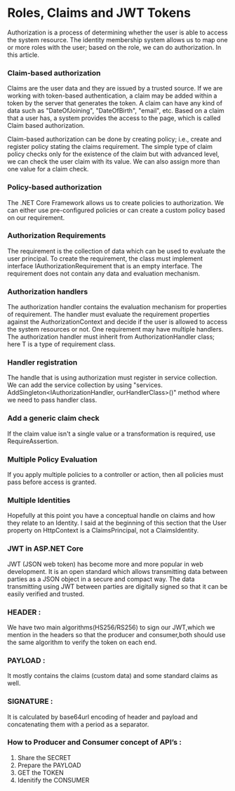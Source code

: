 # Roles, Claims and JWT Tokens

Authorization is a process of determining whether the user is able to access the system resource.
The identity membership system allows us to map one or more roles with the user;  based on the role, we can do authorization. In 
this article.

### Claim-based authorization
 
Claims are the user data and they are issued by a trusted source. If we are working with token-based authentication, a claim may 
be added within a token by the server that generates the token. A claim can have any kind of data such as "DateOfJoining", 
"DateOfBirth", "email", etc. Based on a claim that a user has, a system provides the access to the page, which is called Claim 
based authorization.


Claim-based authorization can be done by creating policy; i.e., create and register policy stating the claims requirement. The 
simple type of claim policy checks only for the existence of the claim but with advanced level, we can check the user claim with 
its value. We can also assign more than one value for a claim check.


### Policy-based authorization
 
The .NET Core Framework allows us to create policies to authorization. We can either use pre-configured policies or can create a 
custom policy based on our requirement.

### Authorization Requirements
 
The requirement is the collection of data which can be used to evaluate the user principal. To create the requirement, the class 
must implement interface IAuthorizationRequirement that is an empty interface. The requirement does not contain any data and
evaluation mechanism.

### Authorization handlers
 
The authorization handler contains the evaluation mechanism for properties of requirement. The handler must evaluate the 
requirement properties against the AuthorizationContext and decide if the user is allowed to access the system resources or not. 
One requirement may have multiple handlers. The authorization handler must inherit from AuthorizationHandler<T> class; here T is 
a type of requirement class.


### Handler registration
 
The handle that is using authorization must register in service collection. We can add the service collection by using "services.
AddSingleton<IAuthorizationHandler, ourHandlerClass>()" method where we need to pass handler class.

### Add a generic claim check
If the claim value isn't a single value or a transformation is required, use RequireAssertion.
 
### Multiple Policy Evaluation
If you apply multiple policies to a controller or action, then all policies must pass before access is granted.

### Multiple Identities
Hopefully at this point you have a conceptual handle on claims and how they relate to an Identity. I said at the beginning of 
this section that the User property on HttpContext is a ClaimsPrincipal, not a ClaimsIdentity.

### JWT in ASP.NET Core
 
JWT (JSON web token) has become more and more popular in web development. It is an open standard which allows transmitting data between parties as a JSON object in a secure and compact way. The data transmitting using JWT between parties are digitally signed so that it can be easily verified and trusted.

### HEADER :

We have two main algorithms(HS256/RS256) to sign our JWT,which we mention in the headers so that the producer and consumer,both should use the same algorithm to verify the token on each end. 

### PAYLOAD :
It mostly contains the claims (custom data) and some standard claims as well.

### SIGNATURE :
It is calculated by base64url encoding of header and payload and concatenating them with a period as a separator.

### How to Producer and Consumer concept of API’s :

1. Share the SECRET
2. Prepare the PAYLOAD
3. GET the TOKEN
4. Idenitify the CONSUMER





